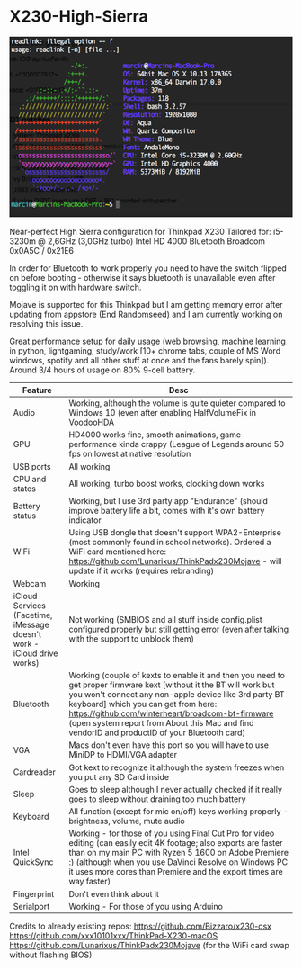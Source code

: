 # X230-High-Sierra
![alt text](screenfetch.png)

Near-perfect High Sierra configuration for Thinkpad X230
Tailored for:
i5-3230m @ 2,6GHz (3,0GHz turbo)
Intel HD 4000
Bluetooth Broadcom 0x0A5C / 0x21E6

In order for Bluetooth to work properly you need to have the switch flipped on before booting - otherwise it says bluetooth is unavailable even after toggling it on with hardware switch.

Mojave is supported for this Thinkpad but I am getting memory error after updating from appstore (End Randomseed) and I am currently working on resolving this issue.

Great performance setup for daily usage (web browsing, machine learning in python, lightgaming, study/work [10+ chrome tabs, couple of MS Word windows, spotify and all other stuff at once and the fans barely spin]). Around 3/4 hours of usage on 80% 9-cell battery.

| Feature  | Desc |
| ------------- | ------------- |
| Audio  | Working, although the volume is quite quieter compared to Windows 10 (even after enabling HalfVolumeFix in VoodooHDA |
| GPU  | HD4000 works fine, smooth animations, game performance kinda crappy (League of Legends around 50 fps on lowest at native resolution  |
| USB ports  | All working  |
| CPU and states  | All working, turbo boost works, clocking down works  |
| Battery status  | Working, but I use 3rd party app "Endurance" (should improve battery life a bit, comes with it's own battery indicator  |
| WiFi  | Using USB dongle that doesn't support WPA2-Enterprise (most commonly found in school networks). Ordered a WiFi card mentioned here: https://github.com/Lunarixus/ThinkPadx230Mojave - will update if it works (requires rebranding)  |
| Webcam  | Working  |
| iCloud Services (Facetime, iMessage doesn't work - iCloud drive works)  | Not working (SMBIOS and all stuff inside config.plist configured properly but still getting error (even after talking with the support to unblock them)  |
| Bluetooth  | Working (couple of kexts to enable it and then you need to get proper firmware kext [without it the BT will work but you won't connect any non-apple device like 3rd party BT keyboard] which you can get from here: https://github.com/winterheart/broadcom-bt-firmware (open system report from About this Mac and find vendorID and productID of your Bluetooth card)  |
| VGA  | Macs don't even have this port so you will have to use MiniDP to HDMI/VGA adapter  |
| Cardreader  | Got kext to recognize it although the system freezes when you put any SD Card inside  |
| Sleep  | Goes to sleep although I never actually checked if it really goes to sleep without draining too much battery |
| Keyboard  | All function (except for mic on/off) keys working properly - brightness, volume, mute audio  |
| Intel QuickSync  | Working - for those of you using Final Cut Pro for video editing (can easily edit 4K footage; also exports are faster than on my main PC with Ryzen 5 1600 on Adobe Premiere :) (although when you use DaVinci Resolve on Windows PC it uses more cores than Premiere and the export times are way faster)  |
| Fingerprint  | Don't even think about it  |
| Serialport  | Working - For those of you using Arduino  |



Credits to already existing repos:
https://github.com/Bizzaro/x230-osx
https://github.com/xxx10101xxx/ThinkPad-X230-macOS
https://github.com/Lunarixus/ThinkPadx230Mojave (for the WiFi card swap without flashing BIOS)
